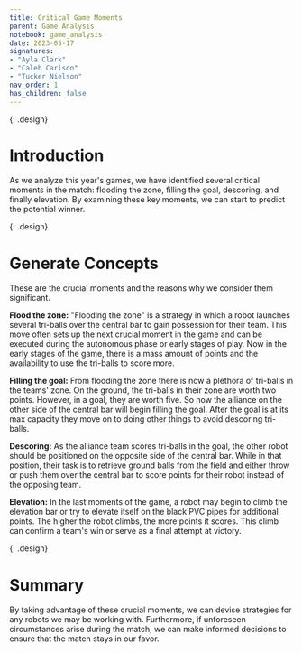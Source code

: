 ```yaml
---
title: Critical Game Moments
parent: Game Analysis
notebook: game_analysis
date: 2023-05-17
signatures:
- "Ayla Clark"
- "Caleb Carlson"
- "Tucker Nielson"
nav_order: 1
has_children: false
---
```


{: .design}
# Introduction 

As we analyze this year's games, we have identified several critical moments in the match: flooding the zone, filling the goal, descoring, and finally elevation. By examining these key moments, we can start to predict the potential winner.

{: .design}
# Generate Concepts 

These are the crucial moments and the reasons why we consider them significant.

**Flood the zone:** "Flooding the zone" is a strategy in which a robot launches several tri-balls over the central bar to gain possession for their team. This move often sets up the next crucial moment in the game and can be executed during the autonomous phase or early stages of play. Now in the early stages of the game, there is a mass amount of points and the availability to use the tri-balls to score more.

**Filling the goal:** From flooding the zone there is now a plethora of tri-balls in the teams' zone. On the ground, the tri-balls in their zone are worth two points. However, in a goal, they are worth five. So now the alliance on the other side of the central bar will begin filling the goal. After the goal is at its max capacity they move on to doing other things to avoid descoring tri-balls.

**Descoring:** As the alliance team scores tri-balls in the goal, the other robot should be positioned on the opposite side of the central bar. While in that position, their task is to retrieve ground balls from the field and either throw or push them over the central bar to score points for their robot instead of the opposing team.

**Elevation:** In the last moments of the game, a robot may begin to climb the elevation bar or try to elevate itself on the black PVC pipes for additional points. The higher the robot climbs, the more points it scores. This climb can confirm a team's win or serve as a final attempt at victory.

{: .design}
# Summary

By taking advantage of these crucial moments, we can devise strategies for any robots we may be working with. Furthermore, if unforeseen circumstances arise during the match, we can make informed decisions to ensure that the match stays in our favor.